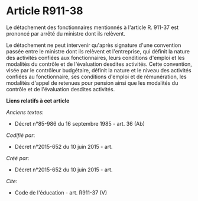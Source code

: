 # Article R911-38

Le détachement des fonctionnaires mentionnés à l'article R. 911-37 est prononcé par arrêté du ministre dont ils relèvent. 

Le détachement ne peut intervenir qu'après signature d'une convention passée entre le ministre dont ils relèvent et
l'entreprise, qui définit la nature des activités confiées aux fonctionnaires, leurs conditions d'emploi et les modalités du
contrôle et de l'évaluation desdites activités. Cette convention, visée par le contrôleur budgétaire, définit la nature et le
niveau des activités confiées au fonctionnaire, ses conditions d'emploi et de rémunération, les modalités d'appel de retenues
pour pension ainsi que les modalités du contrôle et de l'évaluation desdites activités.

**Liens relatifs à cet article**

_Anciens textes_:

  - Décret n°85-986 du 16 septembre 1985 - art. 36 (Ab)

_Codifié par_:

  - Décret n°2015-652 du 10 juin 2015 - art.

_Créé par_:

  - Décret n°2015-652 du 10 juin 2015 - art.

_Cite_:

  - Code de l'éducation - art. R911-37 (V)
